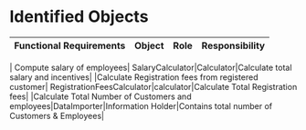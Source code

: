 # Identified Objects


 | Functional Requirements  | Object   | Role   | Responsibility    |
 |:--- |:-----|:----|:-----|

 | Compute salary of employees| SalaryCalculator|Calculator|Calculate total salary and incentives|
 |Calculate Registration fees from registered customer| RegistrationFeesCalculator|calculator|Calculate Total Registration fees|
 |Calculate Total Number of Customers and employees|DataImporter|Information Holder|Contains total number of Customers & Employees|
